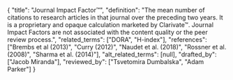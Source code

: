 {
    "title": "Journal Impact Factor™",
    "definition": "The mean number of citations to research articles in that journal over the preceding two years. It is a proprietary and opaque calculation marketed by Clarivate™. Journal Impact Factors are not associated with the content quality or the peer review process.",
    "related_terms": ["DORA", "H-index"],
    "references": ["Brembs et al (2013)", "Curry (2012)", "Naudet et al. (2018)", "Rossner et al. (2008)", "Sharma et al. (2014)"],
    "alt_related_terms": [null],
    "drafted_by": ["Jacob Miranda"],
    "reviewed_by": ["Tsvetomira Dumbalska", "Adam Parker"]
  }
